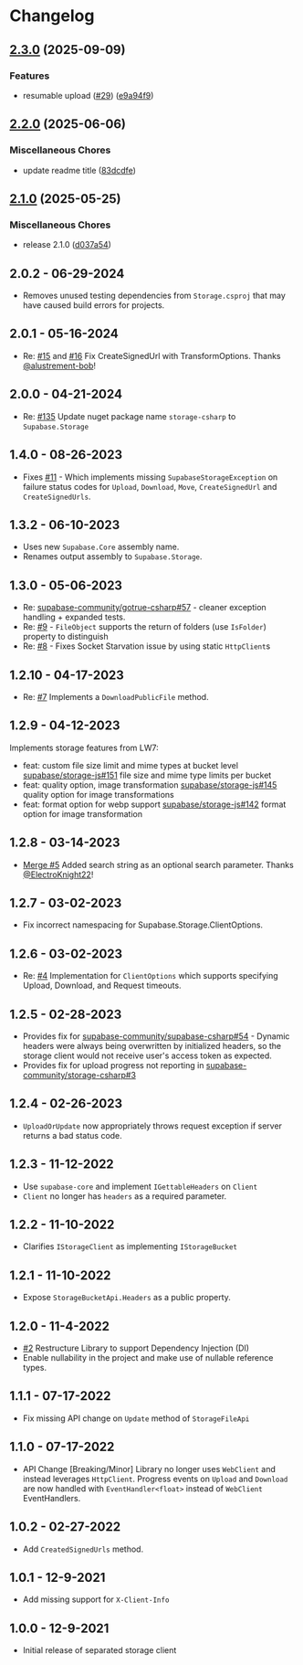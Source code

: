 # Changelog

## [2.3.0](https://github.com/supabase-community/storage-csharp/compare/v2.2.0...v2.3.0) (2025-09-09)


### Features

* resumable upload ([#29](https://github.com/supabase-community/storage-csharp/issues/29)) ([e9a94f9](https://github.com/supabase-community/storage-csharp/commit/e9a94f98e9d18b9c9448e77537f974e4c56e3134))

## [2.2.0](https://github.com/supabase-community/storage-csharp/compare/v2.1.0...v2.2.0) (2025-06-06)


### Miscellaneous Chores

* update readme title ([83dcdfe](https://github.com/supabase-community/storage-csharp/commit/83dcdfe6c3f153b63b1c493cfaf1d53b3ae9f737))

## [2.1.0](https://github.com/supabase-community/storage-csharp/compare/v2.0.2...v2.1.0) (2025-05-25)


### Miscellaneous Chores

* release 2.1.0 ([d037a54](https://github.com/supabase-community/storage-csharp/commit/d037a54a55dae8f4d7f13d57bcfb0d6c166472a9))

## 2.0.2 - 06-29-2024

- Removes unused testing dependencies from `Storage.csproj` that may have caused build errors for projects.

## 2.0.1 - 05-16-2024

- Re: [#15](https://github.com/supabase-community/storage-csharp/issues/15)
  and [#16](https://github.com/supabase-community/storage-csharp/pull/16)
  Fix CreateSignedUrl with TransformOptions. Thanks [@alustrement-bob](https://github.com/alustrement-bob)!

## 2.0.0 - 04-21-2024

- Re: [#135](https://github.com/supabase-community/supabase-csharp/issues/135) Update nuget package
  name `storage-csharp` to `Supabase.Storage`

## 1.4.0 - 08-26-2023

- Fixes [#11](https://github.com/supabase-community/storage-csharp/issues/11) - Which implements
  missing `SupabaseStorageException` on failure status codes for `Upload`, `Download`, `Move`, `CreateSignedUrl`
  and `CreateSignedUrls`.

## 1.3.2 - 06-10-2023

- Uses new `Supabase.Core` assembly name.
- Renames output assembly to `Supabase.Storage`.

## 1.3.0 - 05-06-2023

- Re: [supabase-community/gotrue-csharp#57](https://github.com/supabase-community/gotrue-csharp/pull/57) - cleaner
  exception handling + expanded tests.
- Re: [#9](https://github.com/supabase-community/storage-csharp/issues/9) - `FileObject` supports the return of
  folders (use `IsFolder`) property to distinguish
- Re: [#8](https://github.com/supabase-community/storage-csharp/issues/8) - Fixes Socket Starvation issue by using
  static `HttpClient`s

## 1.2.10 - 04-17-2023

- Re: [#7](https://github.com/supabase-community/storage-csharp/issues/7) Implements a `DownloadPublicFile` method.

## 1.2.9 - 04-12-2023

Implements storage features from LW7:

- feat: custom file size limit and mime types at bucket
  level [supabase/storage-js#151](https://github.com/supabase/storage-js/pull/151) file size and mime type limits per
  bucket
- feat: quality option, image transformation [supabase/storage-js#145](https://github.com/supabase/storage-js/pull/152)
  quality option for image transformations
- feat: format option for webp support [supabase/storage-js#142](https://github.com/supabase/storage-js/pull/142) format
  option for image transformation

## 1.2.8 - 03-14-2023

- [Merge #5](https://github.com/supabase-community/storage-csharp/pull/5) Added search string as an optional search
  parameter. Thanks [@ElectroKnight22](https://github.com/ElectroKnight22)!

## 1.2.7 - 03-02-2023

- Fix incorrect namespacing for Supabase.Storage.ClientOptions.

## 1.2.6 - 03-02-2023

- Re: [#4](https://github.com/supabase-community/storage-csharp/issues/4) Implementation for `ClientOptions` which
  supports specifying Upload, Download, and Request timeouts.

## 1.2.5 - 02-28-2023

- Provides fix
  for [supabase-community/supabase-csharp#54](https://github.com/supabase-community/supabase-csharp/issues/54) - Dynamic
  headers were always being overwritten by initialized headers, so the storage client would not receive user's access
  token as expected.
- Provides fix for upload progress not reporting
  in [supabase-community/storage-csharp#3](https://github.com/supabase-community/storage-csharp/issues/3)

## 1.2.4 - 02-26-2023

- `UploadOrUpdate` now appropriately throws request exception if server returns a bad status code.

## 1.2.3 - 11-12-2022

- Use `supabase-core` and implement `IGettableHeaders` on `Client`
- `Client` no longer has `headers` as a required parameter.

## 1.2.2 - 11-10-2022

- Clarifies `IStorageClient` as implementing `IStorageBucket`

## 1.2.1 - 11-10-2022

- Expose `StorageBucketApi.Headers` as a public property.

## 1.2.0 - 11-4-2022

- [#2](https://github.com/supabase-community/storage-csharp/issues/2) Restructure Library to support Dependency
  Injection (DI)
- Enable nullability in the project and make use of nullable reference types.

## 1.1.1 - 07-17-2022

- Fix missing API change on `Update` method of `StorageFileApi`

## 1.1.0 - 07-17-2022

- API Change [Breaking/Minor] Library no longer uses `WebClient` and instead leverages `HttpClient`. Progress events
  on `Upload` and `Download` are now handled with `EventHandler<float>` instead of `WebClient` EventHandlers.

## 1.0.2 - 02-27-2022

- Add `CreatedSignedUrls` method.

## 1.0.1 - 12-9-2021

- Add missing support for `X-Client-Info`

## 1.0.0 - 12-9-2021

- Initial release of separated storage client
